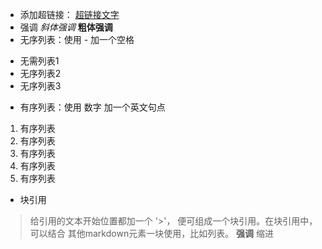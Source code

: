* 添加超链接：
  [超链接文字](url)
* 强调
*斜体强调*
**粗体强调**
* 无序列表：使用 - 加一个空格
- 无需列表1
- 无序列表2
- 无序列表3
* 有序列表：使用 数字 加一个英文句点
1. 有序列表
2. 有序列表
3. 有序列表
4. 有序列表
5. 有序列表
* 块引用
>给引用的文本开始位置都加一个 '>'，
>便可组成一个块引用。在块引用中，可以结合
>其他markdown元素一块使用，比如列表。
>**强调**
  缩进
